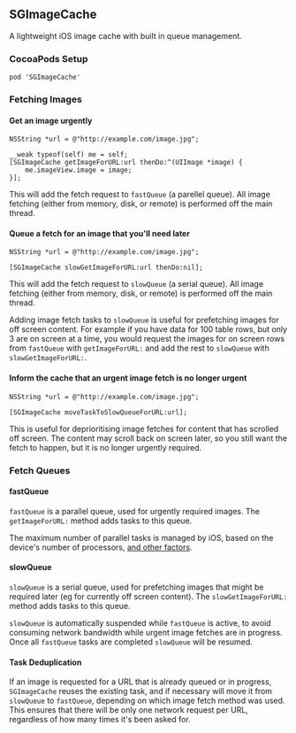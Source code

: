 ## SGImageCache

A lightweight iOS image cache with built in queue management. 

### CocoaPods Setup

```
pod 'SGImageCache'
```

### Fetching Images

#### Get an image urgently

```objc
NSString *url = @"http://example.com/image.jpg";

__weak typeof(self) me = self;
[SGImageCache getImageForURL:url thenDo:^(UIImage *image) {
    me.imageView.image = image;
}];
```

This will add the fetch request to `fastQueue` (a parellel queue). All image fetching (either
from memory, disk, or remote) is performed off the main thread. 

#### Queue a fetch for an image that you'll need later

```objc
NSString *url = @"http://example.com/image.jpg";

[SGImageCache slowGetImageForURL:url thenDo:nil];
```

This will add the fetch request to `slowQueue` (a serial queue). All image fetching (either
from memory, disk, or remote) is performed off the main thread.

Adding image fetch tasks to `slowQueue` is useful for prefetching images for off screen
content. For example if you have data for 100 table rows, but only 3 are on screen at a time,
you would request the images for on screen rows from `fastQueue` with `getImageForURL:` and
add the rest to `slowQueue` with `slowGetImageForURL:`.

#### Inform the cache that an urgent image fetch is no longer urgent

```objc
NSString *url = @"http://example.com/image.jpg";

[SGImageCache moveTaskToSlowQueueForURL:url];
```

This is useful for deprioritising image fetches for content that has scrolled off screen. The
content may scroll back on screen later, so you still want the fetch to happen, but it is no
longer urgently required.

### Fetch Queues

#### fastQueue

`fastQueue` is a parallel queue, used for urgently required images. The `getImageForURL:`
method adds tasks to this queue.

The maximum number of parallel tasks is managed by iOS, based on
the device's number of processors, [and other factors](https://developer.apple.com/library/ios/documentation/cocoa/reference/NSOperationQueue_class/Reference/Reference.html#//apple_ref/doc/uid/TP40004592-RH2-borderType). 

#### slowQueue

`slowQueue` is a serial queue, used for prefetching images that might be required later (eg
for currently off screen content). The `slowGetImageForURL:` method adds tasks to this queue.

`slowQueue` is automatically suspended while `fastQueue` is active, to avoid consuming network bandwidth while urgent image fetches are in progress. Once all `fastQueue` tasks are completed
`slowQueue` will be resumed.

#### Task Deduplication

If an image is requested for a URL that is already queued or in progress, `SGImageCache` 
reuses the existing task, and if necessary will move it from `slowQueue` to `fastQueue`, 
depending on which image fetch method was used. This ensures that there will be only one 
network request per URL, regardless of how many times it's been asked for.
